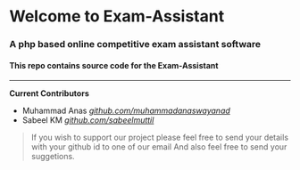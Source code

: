 # Welcome to Exam-Assistant
### A php based online competitive exam assistant software
#### This repo contains source code for the Exam-Assistant

---

**Current Contributors**

* Muhammad Anas *[github.com/muhammadanaswayanad](https://github.com/muhammadanaswayanad)*
* Sabeel KM  *[github.com/sabeelmuttil](https://github.com/sabeelmuttil)*

> If you wish to support our project please feel free to send your details with your github id to one of our email
> And also feel free to send your suggetions.
